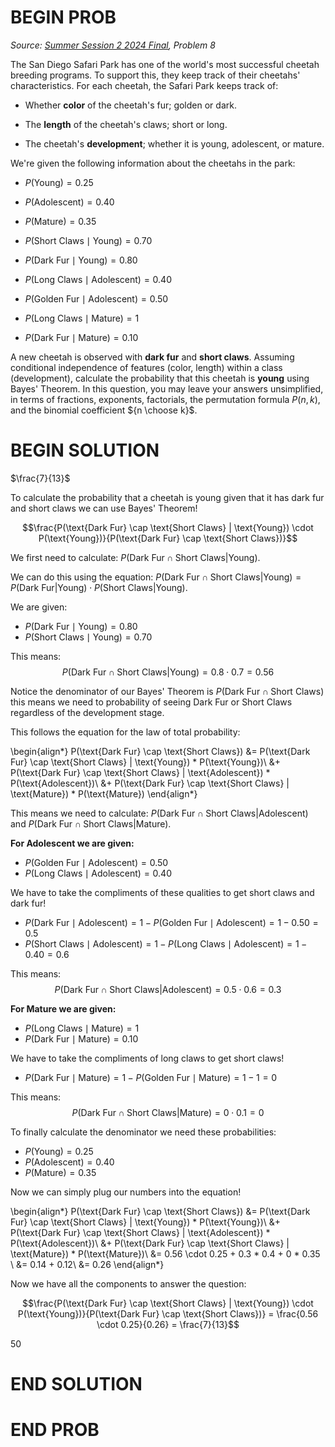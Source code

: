 # BEGIN PROB

<i>Source: [Summer Session 2 2024 Final](../ss2-24-final/index.html), Problem 8</i>

The San Diego Safari Park has one of the world's most successful cheetah
breeding programs. To support this, they keep track of their cheetahs'
characteristics. For each cheetah, the Safari Park keeps track of:

-   Whether **color** of the cheetah's fur; golden or dark.

-   The **length** of the cheetah's claws; short or long.

-   The cheetah's **development**; whether it is young, adolescent, or
    mature.

We're given the following information about the cheetahs in the park:

-   $P(\text{Young}) = 0.25$

-   $P(\text{Adolescent}) = 0.40$

-   $P(\text{Mature}) = 0.35$

-   $P(\text{Short Claws} \mid \text{Young}) = 0.70$

-   $P(\text{Dark Fur} \mid \text{Young}) = 0.80$

-   $P(\text{Long Claws} \mid \text{Adolescent}) = 0.40$

-   $P(\text{Golden Fur} \mid \text{Adolescent}) = 0.50$

-   $P(\text{Long Claws} \mid \text{Mature}) = 1$

-   $P(\text{Dark Fur} \mid \text{Mature}) = 0.10$

A new cheetah is observed with **dark fur** and **short claws**.
Assuming conditional independence of features (color, length) within a
class (development), calculate the probability that this cheetah is
**young** using Bayes' Theorem. In this question, you may leave your
answers unsimplified, in terms of fractions, exponents, factorials, the
permutation formula $P(n, k)$, and the binomial coefficient
${n \choose k}$.

# BEGIN SOLUTION

$\frac{7}{13}$

To calculate the probability that a cheetah is young given that it has dark fur and short claws we can use Bayes' Theorem!

$$\frac{P(\text{Dark Fur} \cap \text{Short Claws} | \text{Young}) \cdot P(\text{Young})}{P(\text{Dark Fur} \cap \text{Short Claws})}$$

We first need to calculate: $P(\text{Dark Fur} \cap \text{Short Claws} | \text{Young})$.

We can do this using the equation: $P(\text{Dark Fur} \cap \text{Short Claws} | \text{Young}) = P(\text{Dark Fur} | \text{Young}) \cdot P(\text{Short Claws} | \text{Young})$.

We are given:

- $P(\text{Dark Fur} \mid \text{Young}) = 0.80$
- $P(\text{Short Claws} \mid \text{Young}) = 0.70$

This means: $$P(\text{Dark Fur} \cap \text{Short Claws} | \text{Young}) = 0.8 \cdot 0.7 = 0.56$$

Notice the denominator of our Bayes' Theorem is $P(\text{Dark Fur} \cap \text{Short Claws})$ this means we need to probability of seeing Dark Fur or Short Claws regardless of the development stage.

This follows the equation for the law of total probability:

\begin{align*}
P(\text{Dark Fur} \cap \text{Short Claws}) &= P(\text{Dark Fur} \cap \text{Short Claws} | \text{Young}) * P(\text{Young})\\
&+ P(\text{Dark Fur} \cap \text{Short Claws} | \text{Adolescent}) * P(\text{Adolescent})\\
&+ P(\text{Dark Fur} \cap \text{Short Claws} | \text{Mature}) * P(\text{Mature})
\end{align*}

This means we need to calculate: $P(\text{Dark Fur} \cap \text{Short Claws} | \text{Adolescent})$ and $P(\text{Dark Fur} \cap \text{Short Claws} | \text{Mature})$.

**For Adolescent we are given:**

- $P(\text{Golden Fur} \mid \text{Adolescent}) = 0.50$
- $P(\text{Long Claws} \mid \text{Adolescent}) = 0.40$

We have to take the compliments of these qualities to get short claws and dark fur!

- $P(\text{Dark Fur} \mid \text{Adolescent}) = 1 - P(\text{Golden Fur} \mid \text{Adolescent}) = 1 - 0.50 = 0.5$
- $P(\text{Short Claws} \mid \text{Adolescent}) = 1 - P(\text{Long Claws} \mid \text{Adolescent}) = 1 - 0.40 = 0.6$

This means: $$P(\text{Dark Fur} \cap \text{Short Claws} | \text{Adolescent}) = 0.5 \cdot 0.6 = 0.3$$

**For Mature we are given:**

- $P(\text{Long Claws} \mid \text{Mature}) = 1$
- $P(\text{Dark Fur} \mid \text{Mature}) = 0.10$

We have to take the compliments of long claws to get short claws!

- $P(\text{Dark Fur} \mid \text{Mature}) = 1 - P(\text{Golden Fur} \mid \text{Mature}) = 1 - 1 = 0$

This means: $$P(\text{Dark Fur} \cap \text{Short Claws} | \text{Mature}) = 0 \cdot 0.1 = 0$$

To finally calculate the denominator we need these probabilities:

-   $P(\text{Young}) = 0.25$
-   $P(\text{Adolescent}) = 0.40$
-   $P(\text{Mature}) = 0.35$

Now we can simply plug our numbers into the equation!

\begin{align*}
P(\text{Dark Fur} \cap \text{Short Claws}) &= P(\text{Dark Fur} \cap \text{Short Claws} | \text{Young}) * P(\text{Young})\\
&+ P(\text{Dark Fur} \cap \text{Short Claws} | \text{Adolescent}) * P(\text{Adolescent})\\
&+ P(\text{Dark Fur} \cap \text{Short Claws} | \text{Mature}) * P(\text{Mature})\\
&= 0.56 \cdot 0.25 + 0.3 * 0.4 + 0 * 0.35 \\
&= 0.14 + 0.12\\
&= 0.26
\end{align*}

Now we have all the components to answer the question: 

$$\frac{P(\text{Dark Fur} \cap \text{Short Claws} | \text{Young}) \cdot P(\text{Young})}{P(\text{Dark Fur} \cap \text{Short Claws})} = \frac{0.56 \cdot 0.25}{0.26} = \frac{7}{13}$$


<average>50</average>

# END SOLUTION

# END PROB